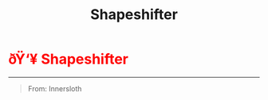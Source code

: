 ﻿---
lang: en-US
title: Shapeshifter
prev: Phantom
next: Viper
---
# <font color="red">ðŸ‘¥ <b>Shapeshifter</b></font> <Badge text="Vanilla" type="tip" vertical="middle"/>
---

> From: Innersloth



